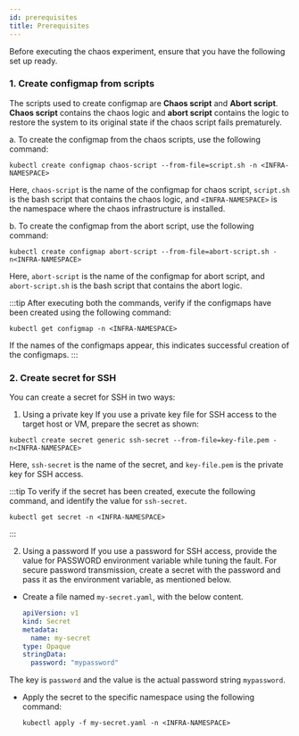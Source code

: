 ```yaml
---
id: prerequisites
title: Prerequisites
---
```


Before executing the chaos experiment, ensure that you have the following set up ready.

### 1. Create configmap from scripts
The scripts used to create configmap are **Chaos script** and **Abort script**. 
**Chaos script** contains the chaos logic and **abort script** contains the logic to restore the system to its original state if the chaos script fails prematurely.

a. To create the configmap from the chaos scripts, use the following command:
```
kubectl create configmap chaos-script --from-file=script.sh -n <INFRA-NAMESPACE>
```
Here, `chaos-script` is the name of the configmap for chaos script, `script.sh` is the bash script that contains the chaos logic, and `<INFRA-NAMESPACE>` is the namespace where the chaos infrastructure is installed. 

b. To create the configmap from the abort script, use the following command:
```
kubectl create configmap abort-script --from-file=abort-script.sh -n<INFRA-NAMESPACE>
```
Here, `abort-script` is the name of the configmap for abort script, and `abort-script.sh` is the bash script that contains the abort logic. 

:::tip
After executing both the commands, verify if the configmaps have been created using the following command:
```
kubectl get configmap -n <INFRA-NAMESPACE>
```
If the names of the configmaps appear, this indicates successful creation of the configmaps. 
:::

### 2. Create secret for SSH
You can create a secret for SSH in two ways:

1. Using a private key
If you use a private key file for SSH access to the target host or VM, prepare the secret as shown:
```
kubectl create secret generic ssh-secret --from-file=key-file.pem -n<INFRA-NAMESPACE>
```
Here, `ssh-secret` is the name of the secret, and `key-file.pem` is the private key for SSH access.

:::tip
To verify if the secret has been created, execute the following command, and identify the value for `ssh-secret`.
```
kubectl get secret -n <INFRA-NAMESPACE>
```
:::

2. Using a password
If you use a password for SSH access, provide the value for PASSWORD environment variable while tuning the fault.
For secure password transmission, create a secret with the password and pass it as the environment variable, as mentioned below.
  * Create a file named `my-secret.yaml`, with the below content.

    ```yaml
    apiVersion: v1
    kind: Secret
    metadata:
      name: my-secret
    type: Opaque
    stringData:
      password: "mypassword"
    ```
  The key is `password` and the value is the actual password string `mypassword`.
    
  * Apply the secret to the specific namespace using the following command:
    ```
    kubectl apply -f my-secret.yaml -n <INFRA-NAMESPACE>
    ```